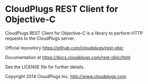 CloudPlugs REST Client for Objective-C
======================================

CloudPlugs REST Client for Objective-C is a library to perform HTTP requests to the CloudPlugs server.

Official repository https://github.com/cloudplugs/rest-objc

Documentation at https://docs.cloudplugs.com/rest-objc/html

See the LICENSE file for further details.

Copyright 2014 CloudPlugs Inc.  http://www.cloudplugs.com
